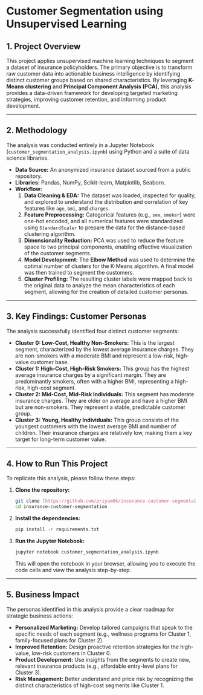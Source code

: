 # Customer Segmentation using Unsupervised Learning

## 1. Project Overview

This project applies unsupervised machine learning techniques to segment a dataset of insurance policyholders. The primary objective is to transform raw customer data into actionable business intelligence by identifying distinct customer groups based on shared characteristics. By leveraging **K-Means clustering** and **Principal Component Analysis (PCA)**, this analysis provides a data-driven framework for developing targeted marketing strategies, improving customer retention, and informing product development.

---

## 2. Methodology

The analysis was conducted entirely in a Jupyter Notebook (`customer_segmentation_analysis.ipynb`) using Python and a suite of data science libraries.

* **Data Source:** An anonymized insurance dataset sourced from a public repository.
* **Libraries:** Pandas, NumPy, Scikit-learn, Matplotlib, Seaborn.
* **Workflow:**
    1.  **Data Cleaning & EDA:** The dataset was loaded, inspected for quality, and explored to understand the distribution and correlation of key features like `age`, `bmi`, and `charges`.
    2.  **Feature Preprocessing:** Categorical features (e.g., `sex`, `smoker`) were one-hot encoded, and all numerical features were standardized using `StandardScaler` to prepare the data for the distance-based clustering algorithm.
    3.  **Dimensionality Reduction:** PCA was used to reduce the feature space to two principal components, enabling effective visualization of the customer segments.
    4.  **Model Development:** The **Elbow Method** was used to determine the optimal number of clusters for the K-Means algorithm. A final model was then trained to segment the customers.
    5.  **Cluster Profiling:** The resulting cluster labels were mapped back to the original data to analyze the mean characteristics of each segment, allowing for the creation of detailed customer personas.

---

## 3. Key Findings: Customer Personas

The analysis successfully identified four distinct customer segments:

* **Cluster 0: Low-Cost, Healthy Non-Smokers:** This is the largest segment, characterized by the lowest average insurance charges. They are non-smokers with a moderate BMI and represent a low-risk, high-value customer base.
* **Cluster 1: High-Cost, High-Risk Smokers:** This group has the highest average insurance charges by a significant margin. They are predominantly smokers, often with a higher BMI, representing a high-risk, high-cost segment.
* **Cluster 2: Mid-Cost, Mid-Risk Individuals:** This segment has moderate insurance charges. They are older on average and have a higher BMI but are non-smokers. They represent a stable, predictable customer group.
* **Cluster 3: Young, Healthy Individuals:** This group consists of the youngest customers with the lowest average BMI and number of children. Their insurance charges are relatively low, making them a key target for long-term customer value.

---

## 4. How to Run This Project

To replicate this analysis, please follow these steps:

1.  **Clone the repository:**
    ```bash
    git clone [https://github.com/priyam0k/insurance-customer-segmentation.git](https://github.com/priyam0k/insurance-customer-segmentation.git)
    cd insurance-customer-segmentation
    ```

2.  **Install the dependencies:**
    ```bash
    pip install -r requirements.txt
    ```

3.  **Run the Jupyter Notebook:**
    ```bash
    jupyter notebook customer_segmentation_analysis.ipynb
    ```
    This will open the notebook in your browser, allowing you to execute the code cells and view the analysis step-by-step.

---

## 5. Business Impact

The personas identified in this analysis provide a clear roadmap for strategic business actions:

* **Personalized Marketing:** Develop tailored campaigns that speak to the specific needs of each segment (e.g., wellness programs for Cluster 1, family-focused plans for Cluster 2).
* **Improved Retention:** Design proactive retention strategies for the high-value, low-risk customers in Cluster 0.
* **Product Development:** Use insights from the segments to create new, relevant insurance products (e.g., affordable entry-level plans for Cluster 3).
* **Risk Management:** Better understand and price risk by recognizing the distinct characteristics of high-cost segments like Cluster 1.
